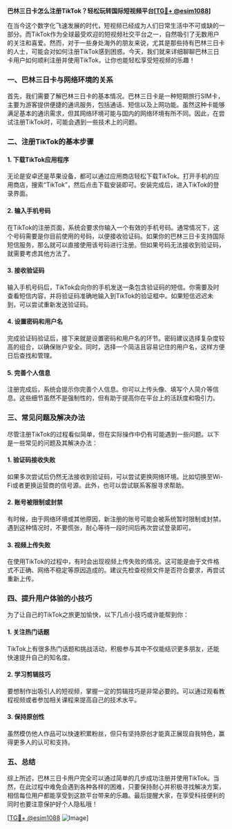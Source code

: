 **巴林三日卡怎么注册TikTok？轻松玩转国际短视频平台[[TG💪+ @esim1088](https://t.me/s/esim1088)]**

在当今这个数字化飞速发展的时代，短视频已经成为人们日常生活中不可或缺的一部分。而TikTok作为全球最受欢迎的短视频社交平台之一，自然吸引了无数用户的关注和喜爱。然而，对于一些身处海外的朋友来说，尤其是那些持有巴林三日卡的人士，可能会对如何注册TikTok感到困惑。今天，我们就来详细聊聊巴林三日卡用户如何顺利注册并使用TikTok，让你也能轻松享受短视频的乐趣！

### 一、巴林三日卡与网络环境的关系

首先，我们需要了解巴林三日卡的基本情况。巴林三日卡是一种短期旅行SIM卡，主要为游客提供便捷的通讯服务，包括通话、短信以及上网功能。虽然这种卡能够满足基本的通讯需求，但其网络环境可能与国内的网络环境有所不同。因此，在尝试注册TikTok时，可能会遇到一些技术上的问题。

### 二、注册TikTok的基本步骤

#### 1. 下载TikTok应用程序

无论是安卓还是苹果设备，都可以通过应用商店轻松下载TikTok。打开手机的应用商店，搜索“TikTok”，然后点击下载安装即可。安装完成后，进入TikTok的登录界面。

#### 2. 输入手机号码

在TikTok的注册页面，系统会要求你输入一个有效的手机号码。通常情况下，这个号码需要是你目前使用的号码，以便接收验证码。如果你的巴林三日卡支持国际短信服务，那么就可以直接使用该号码进行注册。但如果号码无法接收到验证码，就需要考虑其他方法了。

#### 3. 接收验证码

输入手机号码后，TikTok会向你的手机发送一条包含验证码的短信。你需要及时查看短信内容，并将验证码准确地输入到TikTok的验证框中。如果短信迟迟未到，可以尝试重新发送验证码。

#### 4. 设置密码和用户名

完成验证码验证后，接下来就是设置密码和用户名的环节。密码建议选择复杂度较高的组合，以确保账户安全。同时，选择一个简洁且容易记住的用户名，这样方便日后查找和管理。

#### 5. 完善个人信息

注册完成后，系统会提示你完善个人信息。你可以上传头像、填写个人简介等信息。这些细节虽然不是强制性的，但有助于提高你在平台上的活跃度和吸引力。

### 三、常见问题及解决办法

尽管注册TikTok的过程看似简单，但在实际操作中仍有可能遇到一些问题。以下是一些常见的问题及其解决办法：

#### 1. 验证码接收失败

如果多次尝试后仍然无法接收到验证码，可以尝试更换网络环境。比如切换至Wi-Fi或者更换运营商的信号源。此外，也可以尝试联系客服寻求帮助。

#### 2. 账号被限制或封禁

有时候，由于网络环境或其他原因，新注册的账号可能会被系统暂时限制或封禁。遇到这种情况时，不要慌张，耐心等待一段时间后再次尝试登录即可。

#### 3. 视频上传失败

在使用TikTok的过程中，有时会出现视频上传失败的情况。这可能是由于文件格式不正确、网络不稳定等原因造成的。建议先检查视频文件是否符合要求，再尝试重新上传。

### 四、提升用户体验的小技巧

为了让自己的TikTok之旅更加愉快，以下几点小技巧或许能帮到你：

#### 1. 关注热门话题

TikTok上有很多热门话题和挑战活动，积极参与其中不仅能结识更多朋友，还能快速提升自己的知名度。

#### 2. 学习剪辑技巧

要想制作出吸引人的短视频，掌握一定的剪辑技巧是非常必要的。可以通过观看教程视频或者参加相关课程来提高自己的技术水平。

#### 3. 保持原创性

虽然模仿他人作品可以快速积累粉丝，但只有坚持原创才能真正展现自我特色，赢得更多人的认可和支持。

### 五、总结

综上所述，巴林三日卡用户完全可以通过简单的几步成功注册并使用TikTok。当然，在此过程中难免会遇到各种各样的困难，只要保持耐心并积极寻找解决方案，相信每位用户都能享受到这款平台带来的乐趣。最后提醒大家，在享受科技便利的同时也要注意保护好个人隐私哦！

[[TG💪+ @esim1088](https://t.me/s/esim1088) ![Image](https://i.postimg.cc/4NQfJmqS/Snipaste-2025-05-13-00-14-12.png)]